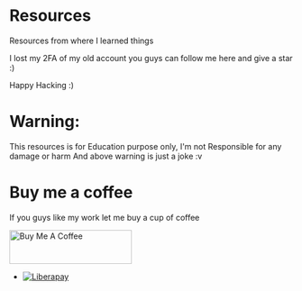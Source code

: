 # Resources
Resources from where I learned things

I lost my 2FA of my old account you guys can follow me here and give a star :)

Happy Hacking :)

# Warning: 
This resources is for Education purpose only, I'm not Responsible for any damage or harm
And above warning is just a joke :v


# Buy me a coffee
If you guys like my work let me buy a cup of coffee

<a href="https://www.buymeacoffee.com/mohammadyahya01" target="_blank"><img src="https://cdn.buymeacoffee.com/buttons/v2/default-yellow.png" alt="Buy Me A Coffee" style="height: 60px !important;width: 217px !important;" ></a>
  + [![Liberapay](https://liberapay.com/assets/widgets/donate.svg)](https://liberapay.com/mohammadyahya010101/donate)
